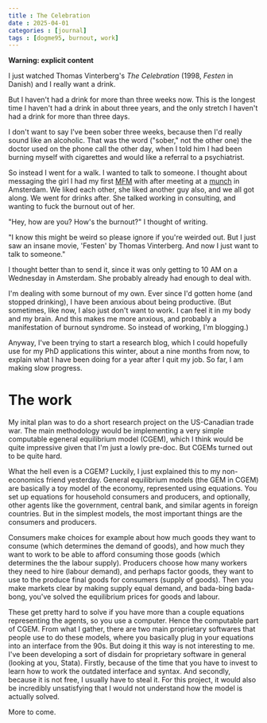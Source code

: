 ```yaml
---
title : The Celebration
date : 2025-04-01
categories : [journal]
tags : [dogme95, burnout, work]
---
```



**Warning: explicit content**

I just watched Thomas Vinterberg's *The Celebration* (1998, *Festen* in Danish) and I really want a drink.

But I haven't had a drink for more than three weeks now. This is the longest time I haven't had a drink in about three years, and the only stretch I haven't had a drink for more than three days.

I don't want to say I've been sober three weeks, because then I'd really sound like an alcoholic. That was the word ("sober," not the other one) the doctor used on the phone call the other day, when I told him I had been burning myself with cigarettes and would like a referral to a psychiatrist.

So instead I went for a walk. I wanted to talk to someone. I thought about messaging the girl I had my first [MFM](https://mfm.urbanup.com/7159166) with after meeting at a [munch](https://en.wikipedia.org/wiki/Munch_(BDSM)) in Amsterdam. We liked each other, she liked another guy also, and we all got along. We went for drinks after. She talked working in consulting, and wanting to fuck the burnout out of her.

"Hey, how are you? How's the burnout?" I thought of writing.

"I know this might be weird so please ignore if you're weirded out. But I just saw an insane movie, 'Festen' by Thomas Vinterberg. And now I just want to talk to someone."

I thought better than to send it, since it was only getting to 10 AM on a Wednesday in Amsterdam. She probably already had enough to deal with.

I'm dealing with some burnout of my own. Ever since I'd gotten home (and stopped drinking), I have been anxious about being productive. (But sometimes, like now, I also just don't want to work. I can feel it in my body and my brain. And this makes me more anxious, and probably a manifestation of burnout syndrome. So instead of working, I'm blogging.)

Anyway, I've been trying to start a research blog, which I could hopefully use for my PhD applications this winter, about a nine months from now, to explain what I have been doing for a year after I quit my job. So far, I am making slow progress.


# The work

My inital plan was to do a short research project on the US-Canadian trade war. The main methodology would be implementing a very simple computable egeneral equilibrium model (CGEM), which I think would be quite impressive given that I'm just a lowly pre-doc. But CGEMs turned out to be quite hard.

What the hell even is a CGEM? Luckily, I just explained this to my non-economics friend yesterday. General equilibrium models (the GEM in CGEM) are basically a toy model of the economy, represented using equations. You set up equations for household consumers and producers, and optionally, other agents like the government, central bank, and similar agents in foreign countries. But in the simplest models, the most important things are the consumers and producers.

Consumers make choices for example about how much goods they want to consume (which determines the demand of goods), and how much they want to work to be able to afford consuming those goods (which determines the the labour supply). Producers choose how many workers they need to hire (labour demand), and perhaps factor goods, they want to use to the produce final goods for consumers (supply of goods). Then you make markets clear by making supply equal demand, and bada-bing bada-bong, you've solved the equilibrium prices for goods and labour.

These get pretty hard to solve if you have more than a couple equations representing the agents, so you use a computer. Hence the computable part of CGEM. From what I gather, there are two main proprietary softwares that people use to do these models, where you basically plug in your equations into an interface from the 90s. But doing it this way is not interesting to me. I've been developing a sort of disdain for proprietary software in general (looking at you, Stata). Firstly, because of the time that you have to invest to learn how to work the outdated interface and syntax. And secondly, because it is not free, I usually have to steal it. For this project, it would also be incredibly unsatisfying that I would not understand how the model is actually solved.

More to come.
